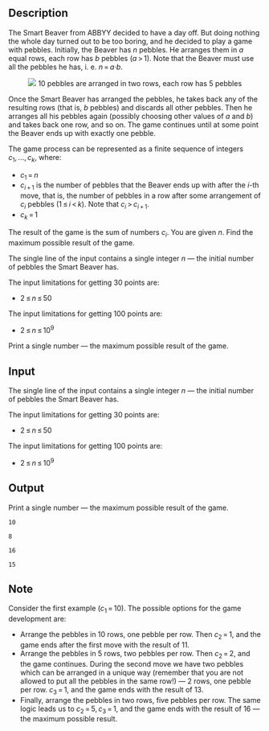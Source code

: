 ## Description

<div><p>The Smart Beaver from ABBYY decided to have a day off. But doing nothing the whole day turned out to be too boring, and he decided to play a game with pebbles. Initially, the Beaver has <span class="tex-span"><i>n</i></span> pebbles. He arranges them in <span class="tex-span"><i>a</i></span> equal rows, each row has <span class="tex-span"><i>b</i></span> pebbles (<span class="tex-span"><i>a</i> &gt; 1</span>). Note that the Beaver must use all the pebbles he has, i. e. <span class="tex-span"><i>n</i> = <i>a</i>·<i>b</i></span>.</p><center> <img class="tex-graphics" src="file://ZcTNEAEH.png" style="max-width: 100.0%;max-height: 100.0%;"> <span class="tex-font-size-script"> 10 pebbles are arranged in two rows, each row has 5 pebbles </span> </center><p>Once the Smart Beaver has arranged the pebbles, he takes back any of the resulting rows (that is, <span class="tex-span"><i>b</i></span> pebbles) and discards all other pebbles. Then he arranges <span class="tex-font-style-bf">all</span> his pebbles again (possibly choosing other values of <span class="tex-span"><i>a</i></span> and <span class="tex-span"><i>b</i></span>) and takes back one row, and so on. The game continues until at some point the Beaver ends up with exactly one pebble. </p><p>The game process can be represented as a finite sequence of integers <span class="tex-span"><i>c</i><sub class="lower-index">1</sub>, ..., <i>c</i><sub class="lower-index"><i>k</i></sub></span>, where: </p><ul> <li> <span class="tex-span"><i>c</i><sub class="lower-index">1</sub> = <i>n</i></span> </li><li> <span class="tex-span"><i>c</i><sub class="lower-index"><i>i</i> + 1</sub></span> is the number of pebbles that the Beaver ends up with after the <span class="tex-span"><i>i</i></span>-th move, that is, the number of pebbles in a row after some arrangement of <span class="tex-span"><i>c</i><sub class="lower-index"><i>i</i></sub></span> pebbles (<span class="tex-span">1 ≤ <i>i</i> &lt; <i>k</i></span>). Note that <span class="tex-span"><i>c</i><sub class="lower-index"><i>i</i></sub> &gt; <i>c</i><sub class="lower-index"><i>i</i> + 1</sub></span>. </li><li> <span class="tex-span"><i>c</i><sub class="lower-index"><i>k</i></sub> = 1</span> </li></ul><p>The result of the game is the sum of numbers <span class="tex-span"><i>c</i><sub class="lower-index"><i>i</i></sub></span>. You are given <span class="tex-span"><i>n</i></span>. Find the maximum possible result of the game.</p></div><div class="input-specification"><p>The single line of the input contains a single integer <span class="tex-span"><i>n</i></span> — the initial number of pebbles the Smart Beaver has.</p><p>The input limitations for getting 30 points are: </p><ul> <li> <span class="tex-span">2 ≤ <i>n</i> ≤ 50</span> </li></ul> <p>The input limitations for getting 100 points are: </p><ul> <li> <span class="tex-span">2 ≤ <i>n</i> ≤ 10<sup class="upper-index">9</sup></span> </li></ul> </div><div class="output-specification"><p>Print a single number — the maximum possible result of the game.</p></div>

## Input

<p>The single line of the input contains a single integer <span class="tex-span"><i>n</i></span> — the initial number of pebbles the Smart Beaver has.</p><p>The input limitations for getting 30 points are: </p><ul> <li> <span class="tex-span">2 ≤ <i>n</i> ≤ 50</span> </li></ul> <p>The input limitations for getting 100 points are: </p><ul> <li> <span class="tex-span">2 ≤ <i>n</i> ≤ 10<sup class="upper-index">9</sup></span> </li></ul>

## Output

<p>Print a single number — the maximum possible result of the game.</p>





```input1
10

```




```input2
8

```




```output1
16

```




```output2
15

```



## Note

<p>Consider the first example (<span class="tex-span"><i>c</i><sub class="lower-index">1</sub> = 10</span>). The possible options for the game development are:</p><ul> <li> Arrange the pebbles in 10 rows, one pebble per row. Then <span class="tex-span"><i>c</i><sub class="lower-index">2</sub> = 1</span>, and the game ends after the first move with the result of 11. </li><li> Arrange the pebbles in 5 rows, two pebbles per row. Then <span class="tex-span"><i>c</i><sub class="lower-index">2</sub> = 2</span>, and the game continues. During the second move we have two pebbles which can be arranged in a unique way (remember that you are not allowed to put all the pebbles in the same row!) — 2 rows, one pebble per row. <span class="tex-span"><i>c</i><sub class="lower-index">3</sub> = 1</span>, and the game ends with the result of 13. </li><li> Finally, arrange the pebbles in two rows, five pebbles per row. The same logic leads us to <span class="tex-span"><i>c</i><sub class="lower-index">2</sub> = 5, <i>c</i><sub class="lower-index">3</sub> = 1</span>, and the game ends with the result of 16 — the maximum possible result. </li></ul>
